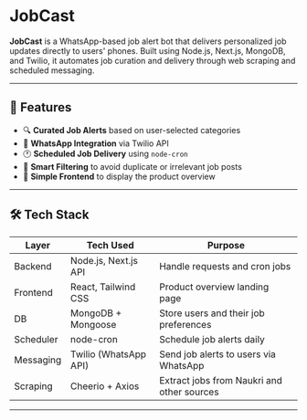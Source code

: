 # JobCast

**JobCast** is a WhatsApp-based job alert bot that delivers personalized job updates directly to users' phones. Built using Node.js, Next.js, MongoDB, and Twilio, it automates job curation and delivery through web scraping and scheduled messaging.

---

## 🚀 Features

- 🔍 **Curated Job Alerts** based on user-selected categories  
- 💬 **WhatsApp Integration** via Twilio API  
- 🕐 **Scheduled Job Delivery** using `node-cron`  
- 🧠 **Smart Filtering** to avoid duplicate or irrelevant job posts  
- 🧾 **Simple Frontend** to display the product overview

---

## 🛠️ Tech Stack

| Layer       | Tech Used               | Purpose                                     |
|-------------|-------------------------|---------------------------------------------|
| Backend     | Node.js, Next.js API    | Handle requests and cron jobs               |
| Frontend    | React, Tailwind CSS     | Product overview landing page               |
| DB          | MongoDB + Mongoose      | Store users and their job preferences       |
| Scheduler   | node-cron               | Schedule job alerts daily                   |
| Messaging   | Twilio (WhatsApp API)   | Send job alerts to users via WhatsApp       |
| Scraping    | Cheerio + Axios         | Extract jobs from Naukri and other sources  |

---
